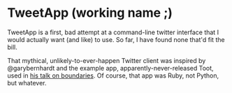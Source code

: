 TweetApp (working name ;)
===

TweetApp is a first, bad attempt at a command-line twitter interface that I would actually want (and like) to use. So far, I have found none that'd fit the bill.

That mythical, unlikely-to-ever-happen Twitter client was inspired by @garybernhardt and the example app, apparently-never-released Toot, used in [his talk on boundaries](https://www.destroyallsoftware.com/talks/boundaries). Of course, that app was Ruby, not Python, but whatever.